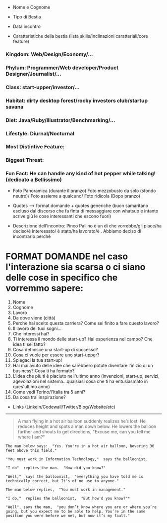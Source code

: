 * Nome e Cognome
* Tipo di Bestia



* Data incontro
* Caratteristiche della bestia (lista skills/inclinazioni caratteriali/core feature)

### Kingdom: Web/Design/Economy/...
### Phylum: Programmer/Web developer/Product Designer/Journalist/...
### Class: start-upper/investor/...
### Habitat: dirty desktop forest/rocky investors club/startup savana
### Diet: Java/Ruby/Illustrator/Benchmarking/...
### Lifestyle: Diurnal/Nocturnal
### Most Distintive Feature:  
### Biggest Threat:
### Fun Fact: He can handle any kind of hot pepper while talking! (dedicato a Bellissimo)

* Foto
Panoramica (durante il pranzo)
Foto mezzobusto da solo (sfondo neutro)/ Foto assieme a qualcuno/ Foto ridicola (Dopo pranzo)

* Quotes --> format domande + quotes generiche
(buon samaritano escluso dal discorso che fa finta di messaggiare con whatsup e intanto scrive giù le cose interessanti che escono fuori)

* Descrizione dell'incontro: Pinco Pallino è un di che vorrebbe/gli piace/ha deciso/è interessato/ è stato/ha lavorato/è .  Abbiamo deciso di incontrarlo perchè


# FORMAT DOMANDE nel caso l'interazione sia scarsa o ci siano delle cose in specifico che vorremmo sapere:

1. Nome
2. Cognome
3. Lavoro
4. Da dove viene (città)
5. Perchè hai scelto questa carriera? Come sei finito a fare questo lavoro?  
6. Il lavoro dei tuoi sogni...
7. Che interessi hai?
8. Ti interessa il mondo delle start-up? Hai esperienza nel campo? Che idea ti sei fatto?
9. Cosa definisce una start-up di successo?
10. Cosa ci vuole per essere uno start-upper?
11. Spiegaci la tua start-up!
12. Hai mai avuto delle idee che sarebbero potute diventare l'inizio di un business? Cosa ti ha fermato?
13. L'idea che più ti è piaciuto nell'ultimo anno (invenzioni, start-up, servizi, agevolazioni nel sistema...qualsiasi cosa che ti ha entusiasmato in ques'ultimo anno)
14. Come vedi Torino/l'Italia tra 5 anni?
15. Da cosa trai inspirazione?


* Links (Linkein/Codewall/Twitter/Blog/Website/etc)


***


> A man flying in a hot air balloon suddenly realizes he’s lost. He reduces height and spots a man down below. He lowers the balloon further and shouts to get directions,  "Excuse me, can you tell me where I am?"

`The man below says:  "Yes. You're in a hot air balloon, hovering 30 feet above this field."`

`"You must work in Information Technology,"  says the balloonist.`

`"I do"  replies the man.  "How did you know?"`

`"Well,"  says the balloonist,  "everything you have told me is technically correct, but It's of no use to anyone."`

`The man below replies,  "You must work in management."`

`"I do,"  replies the balloonist,  "But how'd you know?"*`

`"Well", says the man,  "you don’t know where you are or where you’re going, but you expect me to be able to help. You’re in the same position you were before we met, but now it’s my fault."`
